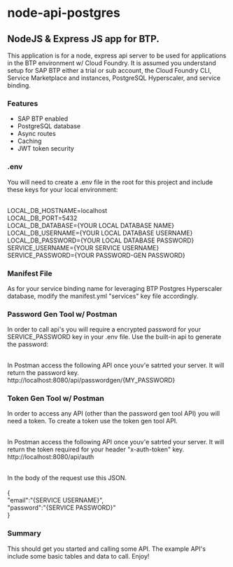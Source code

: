 # node-api-postgres
<h2>NodeJS & Express JS app for BTP.</h2>
This application is for a node, express api server to be used for applications in the BTP environment w/ Cloud Foundry. It is assumed you understand setup for SAP BTP either a trial or sub account, the Cloud Foundry CLI, Service Marketplace and instances, PostgreSQL Hyperscaler, and service binding.

<h3>Features</h3>
<ul>
  <li>SAP BTP enabled</li>
  <li>PostgreSQL database</li>
  <li>Async routes</li>
  <li>Caching</li>
  <li>JWT token security</li>
</ul>

<h3>.env</h3>
You will need to create a .env file in the root for this project and include these keys for your local environment:<br/><br/>

LOCAL_DB_HOSTNAME=localhost<br/>
LOCAL_DB_PORT=5432<br/>
LOCAL_DB_DATABASE={YOUR LOCAL DATABASE NAME}<br/>
LOCAL_DB_USERNAME={YOUR LOCAL DATABASE USERNAME}<br/>
LOCAL_DB_PASSWORD={YOUR LOCAL DATABASE PASSWORD}<br/>
SERVICE_USERNAME={YOUR SERVICE USERNAME}<br/>
SERVICE_PASSWORD={YOUR PASSWORD-GEN PASSWORD}<br/>

<h3>Manifest File</h3>
As for your service binding name for leveraging BTP Postgres Hyperscaler database, modify the manifest.yml "services" key file accordingly.

<h3>Password Gen Tool w/ Postman</h3>
In order to call api's you will require a encrypted password for your SERVICE_PASSWORD key in your .env file. Use the built-in api to generate the password:<br/><br/>

In Postman access the following API once youv'e satrted your server. It will return the password key.<br/>
http://localhost:8080/api/passwordgen/{MY_PASSWORD}

<h3>Token Gen Tool w/ Postman</h3>
In order to access any API (other than the password gen tool API) you will need a token. To create a token use the token gen tool API.<br/><br/>

In Postman access the following API once youv'e satrted your server. It will return the token required for your header "x-auth-token" key.<br/>
http://localhost:8080/api/auth<br/><br/>

In the body of the request use this JSON.<br/><br/>
{<br/>
"email":"{SERVICE USERNAME}",<br/>
"password":"{SERVICE PASSWORD}"<br/>
}

<h3>Summary</h3>
This should get you started and calling some API. The example API's include some basic tables and data to call. Enjoy!
